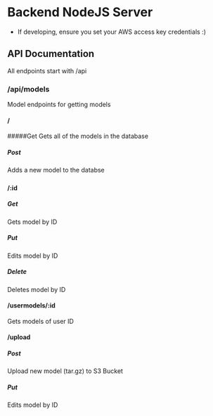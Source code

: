 # Backend NodeJS Server
- If developing, ensure you set your AWS access key credentials :)

## API Documentation
All endpoints start with /api

### /api/models
Model endpoints for getting models

#### /
#####Get
Gets all of the models in the database
##### Post
Adds a new model to the databse
##### 

#### /:id

##### Get
Gets model by ID

##### Put
Edits model by ID

##### Delete
Deletes model by ID

#### /usermodels/:id
Gets models of user ID

#### /upload
##### Post
Upload new model (tar.gz) to S3 Bucket

##### Put
Edits model by ID